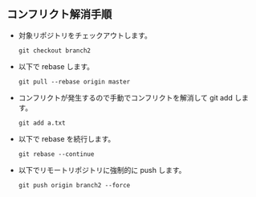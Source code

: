 ## コンフリクト解消手順

- 対象リポジトリをチェックアウトします。

    ```git checkout branch2```

- 以下で rebase します。

    ```git pull --rebase origin master```

- コンフリクトが発生するので手動でコンフリクトを解消して git add します。

    ```git add a.txt```

- 以下で rebase を続行します。
    
    ```git rebase --continue```

- 以下でリモートリポジトリに強制的に push します。
    
    ```git push origin branch2 --force```
